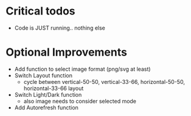 
# Critical todos

- Code is JUST running.. nothing else

# Optional Improvements

- Add function to select image format (png/svg at least)
- Switch Layout function 
	- cycle between vertical-50-50, vertical-33-66, horizontal-50-50, horizontal-33-66 layout
- Switch Light/Dark function
	- also image needs to consider selected mode
- Add Autorefresh function